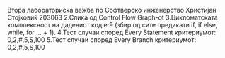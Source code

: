 Втора лабораториска вежба по Софтверско инженерство
Христијан Стојковиќ 203063
2.Слика од Control Flow Graph-ot
3.Цикломатската комплексност на дадениот код е:9 (збир од сите предикати if, if else, while, for ... + 1).
4.Тест случаи според Every Statement критериумот: 0,2,#,5,S,100
5.Тест случаи според Every Branch критериумот: 0,2,#,5,S,100